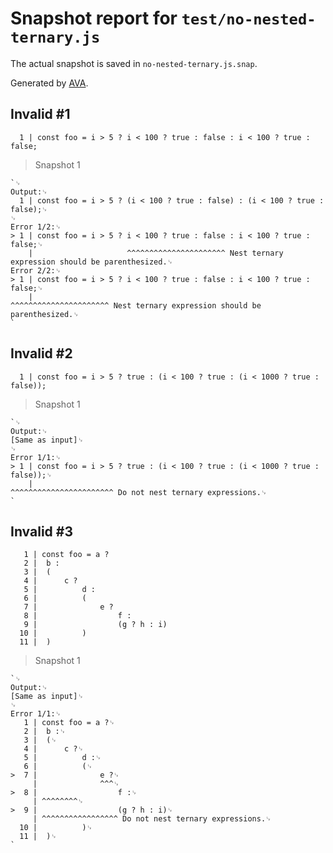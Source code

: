 # Snapshot report for `test/no-nested-ternary.js`

The actual snapshot is saved in `no-nested-ternary.js.snap`.

Generated by [AVA](https://avajs.dev).

## Invalid #1
      1 | const foo = i > 5 ? i < 100 ? true : false : i < 100 ? true : false;

> Snapshot 1

    `␊
    Output:␊
      1 | const foo = i > 5 ? (i < 100 ? true : false) : (i < 100 ? true : false);␊
    ␊
    Error 1/2:␊
    > 1 | const foo = i > 5 ? i < 100 ? true : false : i < 100 ? true : false;␊
        |                     ^^^^^^^^^^^^^^^^^^^^^^ Nest ternary expression should be parenthesized.␊
    Error 2/2:␊
    > 1 | const foo = i > 5 ? i < 100 ? true : false : i < 100 ? true : false;␊
        |                                              ^^^^^^^^^^^^^^^^^^^^^^ Nest ternary expression should be parenthesized.␊
    `

## Invalid #2
      1 | const foo = i > 5 ? true : (i < 100 ? true : (i < 1000 ? true : false));

> Snapshot 1

    `␊
    Output:␊
    [Same as input]␊
    ␊
    Error 1/1:␊
    > 1 | const foo = i > 5 ? true : (i < 100 ? true : (i < 1000 ? true : false));␊
        |                                               ^^^^^^^^^^^^^^^^^^^^^^^ Do not nest ternary expressions.␊
    `

## Invalid #3
       1 | const foo = a ?
       2 | 	b :
       3 | 	(
       4 | 		c ?
       5 | 			d :
       6 | 			(
       7 | 				e ?
       8 | 					f :
       9 | 					(g ? h : i)
      10 | 			)
      11 | 	)

> Snapshot 1

    `␊
    Output:␊
    [Same as input]␊
    ␊
    Error 1/1:␊
       1 | const foo = a ?␊
       2 | 	b :␊
       3 | 	(␊
       4 | 		c ?␊
       5 | 			d :␊
       6 | 			(␊
    >  7 | 				e ?␊
         | 				^^^␊
    >  8 | 					f :␊
         | ^^^^^^^^␊
    >  9 | 					(g ? h : i)␊
         | ^^^^^^^^^^^^^^^^^ Do not nest ternary expressions.␊
      10 | 			)␊
      11 | 	)␊
    `
